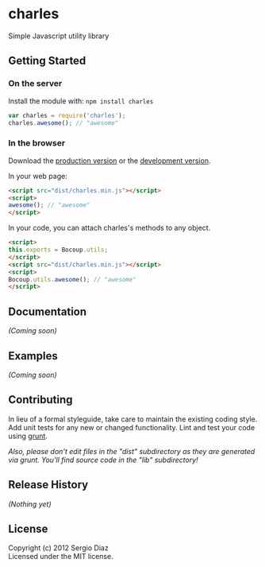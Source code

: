 # charles

Simple Javascript utility library

## Getting Started
### On the server
Install the module with: `npm install charles`

```javascript
var charles = require('charles');
charles.awesome(); // "awesome"
```

### In the browser
Download the [production version][min] or the [development version][max].

[min]: https://raw.github.com/seich/charles/master/dist/charles.min.js
[max]: https://raw.github.com/seich/charles/master/dist/charles.js

In your web page:

```html
<script src="dist/charles.min.js"></script>
<script>
awesome(); // "awesome"
</script>
```

In your code, you can attach charles's methods to any object.

```html
<script>
this.exports = Bocoup.utils;
</script>
<script src="dist/charles.min.js"></script>
<script>
Bocoup.utils.awesome(); // "awesome"
</script>
```

## Documentation
_(Coming soon)_

## Examples
_(Coming soon)_

## Contributing
In lieu of a formal styleguide, take care to maintain the existing coding style. Add unit tests for any new or changed functionality. Lint and test your code using [grunt](http://gruntjs.com/).

_Also, please don't edit files in the "dist" subdirectory as they are generated via grunt. You'll find source code in the "lib" subdirectory!_

## Release History
_(Nothing yet)_

## License
Copyright (c) 2012 Sergio Diaz  
Licensed under the MIT license.
